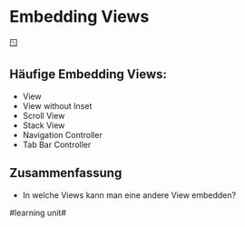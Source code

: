 # Embedding Views
🪟

## Häufige Embedding Views:
- View
- View without Inset
- Scroll View
- Stack View
- Navigation Controller
- Tab Bar Controller


## Zusammenfassung
- In welche Views kann man eine andere View embedden?


#learning unit#